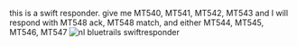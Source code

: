 this is a swift responder.
give me MT540, MT541, MT542, MT543
and I will respond with MT548 ack,  MT548 match, and either MT544, MT545, MT546, MT547
![nl bluetrails swiftresponder](https://github.com/user-attachments/assets/1aa9f8a0-c916-43ce-8627-c4ec9e4d4a25)
